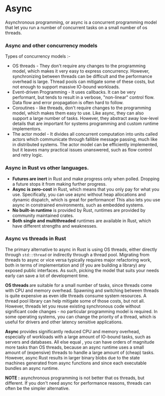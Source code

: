 # Async

Asynchronous programming, or async is a concurrent programming model that let
you run a number of concurrent tasks on a small number of os threads.

### Async and other concurrency models

Types of concurrency models :-

- OS threads - They don't require any changes to the programming model, which
  makes it very easy to express concurrency. However, synchronizing between
  threads can be difficult and the performance overhead is large. Thread pools
  can mitigate some of these costs, but not enough to support massive IO-bound
  workloads.
- Event-driven Programming - It uses callbacks. It can be very performant, but
  tends to result in a verbose, "non-linear" control flow. Data flow and error
  propagation is often hard to follow.
- Coroutines - like threads, don't require changes to the programming model,
  which makes them easy to use. Like async, they can also support a large number
  of tasks. However, they abstract away low-level details that are important for
  systems programming and custom runtime implementors.
- The actor model - It divides all concurrent computation into units called
  actors which communicate through fallible message passing, much like in
  distributed systems. The actor model can be efficiently implemented, but it
  leaves many practical issues unanswered, such as flow control and retry logic.

### Async in Rust vs other languages.

- <b>Futures are inert</b> in Rust and make progress only when polled. Dropping
  a future stops it from making further progress.
- <b>Async is zero-cost</b> in Rust, which means that you only pay for what you
  use. Specifically, you can use async without heap allocations and dynamic
  dispatch, which is great for performance! This also lets you use async in
  constrained environments, such as embedded systems.
- <b>No built-in runtime</b> is provided by Rust, runtimes are provided by
  community maintained crates.
- <b>Both single and multithreaded</b> runtimes are available in Rust, which
  have different strengths and weaknesses.

### Async vs threads in Rust

The primary alternative to async in Rust is using OS threads, either directly
through `std::thread` or indirectly through a thread pool. Migrating from
threads to async or vice versa typically requires major refactoring work, both
in terms of implementation and (if you are building a library) any exposed
public interfaces. As such, picking the model that suits your needs early can
save a lot of development time.

<b>OS threads </b> are suitable for a small number of tasks, since threads come
with CPU and memory overhead. Spawning and switching between threads is quite
expensive as even idle threads consume system resources. A thread pool library
can help mitigate some of those costs, but not all. However, threads let you
reuse existing synchronous code without significant code changes - no particular
programming model is required. In some operating systems, you can change the
priority of a thread, which is useful for drivers and other latency sensitive
applications.

**Async** provides significantly reduced CPU and memory overhead, especially of
workloads with a large amount of IO-bound tasks, such as servers and databases.
All else equal , you can have orders of magnitude more tasks than OS threads,
because an async runtime uses a small amount of (expensive) threads to handle a
large amount of (cheap) tasks. However, async Rust results in larger binary
blobs due to the state machines generated from async functions and since each
executable bundles an async runtime.

**NOTE :** asynchronous programming is not better that os threads, but
different. If you don't need async for performance reasons, threads can often be
the simpler alternative.
